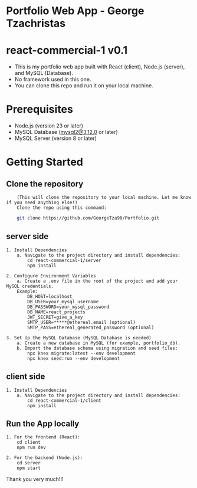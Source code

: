 # Portfolio Web App - George Tzachristas
# react-commercial-1 v0.1
- This is my portfolio web app built with React (client), Node.js (server), and MySQL (Database). 
- No framework used in this one.
- You can clone this repo and run it on your local machine.

# Prerequisites
- Node.js (version 23 or later)
- MySQL Database (mysql2@3.12.0 or later)
- MySQL Server (version 8 or later)

# Getting Started
## Clone the repository
        (This will clone the repository to your local machine. Let me know if you need anything else!)
        Clone the repo using this command:        
```bash
    git clone https://github.com/GeorgeTza90/Portfolio.git
```
     
## server side
    1. Install Dependencies
        a. Navigate to the project directory and install dependencies:
            cd react-commercial-1/server
            npm install

    2. Configure Environment Variables
        a. Create a .env file in the root of the project and add your MySQL credentials. 
        Example: 
            DB_HOST=localhost
            DB_USER=your_mysql_username
            DB_PASSWORD=your_mysql_password
            DB_NAME=react_projects
            JWT_SECRET=give_a_key
            SMTP_USER=*****@ethereal.email (optional)
            SMTP_PASS=ethereal_generated_password (optional)

    3. Set Up the MySQL Database (MySQL Database is needed)        
        a. Create a new database in MySQL (for example, portfolio_db).
        b. Import the database schema using migration and seed files:
            npx knex migrate:latest --env development
            npx knex seed:run --env development

## client side
    1. Install Dependencies
        a. Navigate to the project directory and install dependencies:
            cd react-commercial-1/client
            npm install

## Run the App locally
    1. For the frontend (React):
        cd client
        npm run dev

    2. For the backend (Node.js):
        cd server
        npm start

Thank you very much!!!
